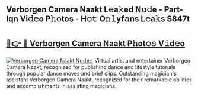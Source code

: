 ## Verborgen Camera Naakt L𝚎a𝚔ed N𝚞𝚍e - Part-Iqn Vi𝚍𝚎o P𝚑𝚘tos - H𝚘𝚝 O𝚗𝚕yf𝚊ns L𝚎a𝚔s S847t

# <h2><a href="http://kfd36b.oniu.top/?m=Verborgen+Camera+Naakt">🔗👉 🔴 Verborgen Camera Naakt P𝚑ot𝚘𝚜 V𝚒d𝚎o</a></h2>

[![Verborgen Camera Naakt Nu𝚍e𝚜](https://i.imgur.com/0qMVB7G.gif)](http://kfd36b.oniu.top/?m=Verborgen+Camera+Naakt)
Virtual artist and entertainer Verborgen Camera Naakt, recognized for publishing dance and lifestyle tutorials through popular dance moves and brief clips. Outstanding magician's assistant Verborgen Camera Naakt, recognized for their remarkable abilities and accomplishments in assisting magicians.  
